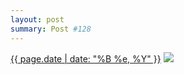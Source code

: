 ```yaml
---
layout: post
summary: Post #128
---
```


<p>
  <time><a href="/128">{{ page.date | date: "%B %e, %Y" }}</a></time>
  <a href="/128"><img src="{{ site.assets_url }}/128-640.jpg" srcset="{{ site.assets_url }}/128-1280.jpg 1280w, {{ site.assets_url }}/128-960.jpg 960w, {{ site.assets_url }}/128-640.jpg 640w, {{ site.assets_url }}/128-320.jpg 320w" sizes="(min-width: 700px) 50vw, calc(100vw - 2rem)" /></a>
</p>
